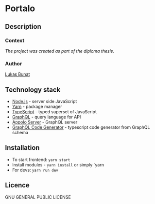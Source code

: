 # Portalo

## Description

### Context
*The project was created as part of the diploma thesis.*

### Author
[Lukas Bunat](https://bunat.cz)

## Technology stack

* [Node.js](https://nodejs.org) - server side JavaScript
* [Yarn](https://yarnpkg.com) - package manager
* [TypeScript](https://www.typescriptlang.org/) - typed superset of JavaScript
* [GraphQL](https://graphql.org/) - query language for API
* [Appolo Server](https://www.apollographql.com/docs/apollo-server/) - GraphQL server
* [GraphQL Code Generator](https://graphql-code-generator.com/) - typescript code generator from GraphQL schema

## Installation
 * To start frontend: `yarn start`
 * Install modules - `yarn install` or simply `yarn
 * For devs: `yarn run dev`

## Licence
GNU GENERAL PUBLIC LICENSE